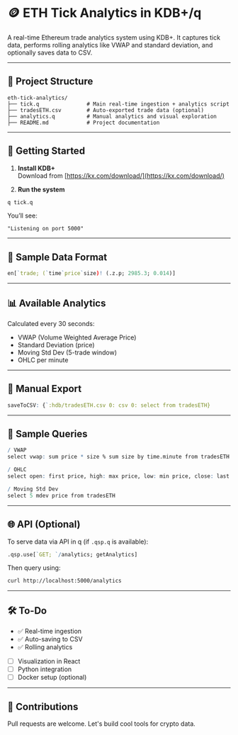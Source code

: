 
# 🪙 ETH Tick Analytics in KDB+/q

A real-time Ethereum trade analytics system using KDB+. It captures tick data, performs rolling analytics like VWAP and standard deviation, and optionally saves data to CSV.

---

## 📂 Project Structure

```
eth-tick-analytics/
├── tick.q               # Main real-time ingestion + analytics script
├── tradesETH.csv        # Auto-exported trade data (optional)
├── analytics.q          # Manual analytics and visual exploration
├── README.md            # Project documentation
```

---

## 🚀 Getting Started

1. **Install KDB+**  
   Download from [https://kx.com/download/](https://kx.com/download/)

2. **Run the system**

```bash
q tick.q
```

You’ll see:
```
"Listening on port 5000"
```

---

## 💾 Sample Data Format

```q
en[`trade; (`time`price`size)! (.z.p; 2985.3; 0.014)]
```

---

## 📊 Available Analytics

Calculated every 30 seconds:

- VWAP (Volume Weighted Average Price)
- Standard Deviation (price)
- Moving Std Dev (5-trade window)
- OHLC per minute

---

## 📝 Manual Export

```q
saveToCSV: {`:hdb/tradesETH.csv 0: csv 0: select from tradesETH}
```

---

## 🧪 Sample Queries

```q
/ VWAP
select vwap: sum price * size % sum size by time.minute from tradesETH

/ OHLC
select open: first price, high: max price, low: min price, close: last price by time.minute from tradesETH

/ Moving Std Dev
select 5 mdev price from tradesETH
```

---

## 🌐 API (Optional)

To serve data via API in q (if `.qsp.q` is available):

```q
.qsp.use[`GET; `/analytics; getAnalytics]
```

Then query using:

```bash
curl http://localhost:5000/analytics
```

---

## 🛠 To-Do

- ✅ Real-time ingestion
- ✅ Auto-saving to CSV
- ✅ Rolling analytics
- [ ] Visualization in React
- [ ] Python integration
- [ ] Docker setup (optional)

---

## 🤝 Contributions

Pull requests are welcome. Let's build cool tools for crypto data.
